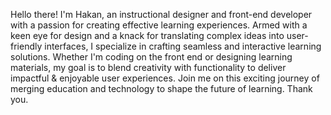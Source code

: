 Hello there! I'm Hakan, an instructional designer and front-end developer with a passion for creating effective learning experiences. Armed with a keen eye for design and a knack for translating complex ideas into user-friendly interfaces, I specialize in crafting seamless and interactive learning solutions. Whether I'm coding on the front end or designing learning materials, my goal is to blend creativity with functionality to deliver impactful & enjoyable user experiences. Join me on this exciting journey of merging education and technology to shape the future of learning. Thank you.
